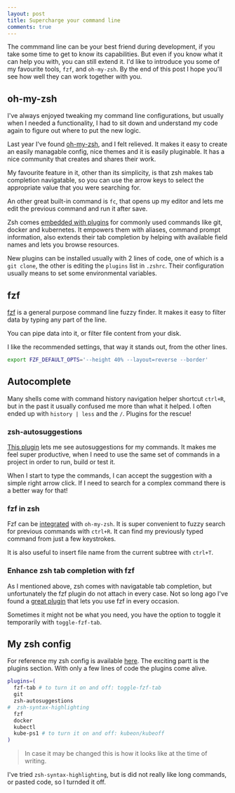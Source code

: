 ```yaml
---
layout: post
title: Supercharge your command line
comments: true
---
```


The commmand line can be your best friend during development, if you take some time to get to know its capabilities.
But even if you know what it can help you with, you can still extend it.
I'd like to introduce you some of my favourite tools, `fzf`, and `oh-my-zsh`. By the end of this post I hope you'll see how well they can work together with you.

## oh-my-zsh

I've always enjoyed tweaking my command line configurations, but usually when I needed a functionality,
I had to sit down and understand my code again to figure out where to put the new logic.

Last year I've found [oh-my-zsh](https://github.com/ohmyzsh/ohmyzsh), and I felt relieved.
It makes it easy to create an easily managable config, nice themes and it is easily pluginable.
It has a nice community that creates and shares their work.

My favourite feature in it, other than its simplicity, is that zsh makes tab completion navigatable, so you can use the arrow keys to select the appropriate value that you were searching for.

An other great built-in command is `fc`, that opens up my editor and lets me edit the previous command and run it after save.

Zsh comes [embedded with plugins](https://github.com/ohmyzsh/ohmyzsh/tree/master/plugins) for commonly used commands like
git, docker and kubernetes.
It empowers them with aliases, command prompt information, also extends their tab completion by
helping with available field names and lets you browse resources.

New plugins can be installed usually with 2 lines of code, one of which is a `git clone`,
the other is editing the `plugins` list in `.zshrc`. Their configuration usually means to set some environmental variables.

## fzf

[fzf](https://github.com/junegunn/fzf) is a general purpose command line fuzzy finder.
It makes it easy to filter data by typing any part of the line.

You can pipe data into it, or filter file content from your disk.

I like the recommended settings, that way it stands out, from the other lines.

```bash
export FZF_DEFAULT_OPTS='--height 40% --layout=reverse --border'
```

## Autocomplete

Many shells come with command history navigation helper shortcut `ctrl+R`,
but in the past it usually confused me more than what it helped. I often ended up with `history | less` and the `/`.
Plugins for the rescue!

### zsh-autosuggestions

[This plugin](https://github.com/zsh-users/zsh-autosuggestions) lets me see autosuggestions for my commands.
It makes me feel super productive, when I need to use the same set of commands in a project in order to run, build or test it.

When I start to type the commands, I can accept the suggestion with a simple right arrow click.
If I need to search for a complex command there is a better way for that!

### fzf in zsh

Fzf can be [integrated](https://github.com/ohmyzsh/ohmyzsh/tree/master/plugins/fzf) with `oh-my-zsh`.
It is super convenient to fuzzy search for previous commands with `ctrl+R`.
It can find my previously typed command from just a few keystrokes.

It is also useful to insert file name from the current subtree with `ctrl+T`.

### Enhance zsh tab completion with fzf

As I mentioned above, zsh comes with navigatable tab completion, but unfortunately the fzf plugin do not attach in every case.
Not so long ago I've found a [great plugin](https://github.com/Aloxaf/fzf-tab) that lets you use fzf in every occasion.

Sometimes it might not be what you need, you have the option to toggle it temporarily with `toggle-fzf-tab`.

## My zsh config

For reference my zsh config is available [here](https://github.com/budavariam/dotfiles/blob/master/_mac/zsh/.zshrc).
The exciting partt is the plugins section. With only a few lines of code the plugins come alive.

```bash
plugins=(
  fzf-tab # to turn it on and off: toggle-fzf-tab
  git
  zsh-autosuggestions
#  zsh-syntax-highlighting
  fzf
  docker
  kubectl
  kube-ps1 # to turn it on and off: kubeon/kubeoff
)
```

> In case it may be changed this is how it looks like at the time of writing.


I've tried `zsh-syntax-highlighting`, but is did not really like long commands, or pasted code, so I turnded it off.


